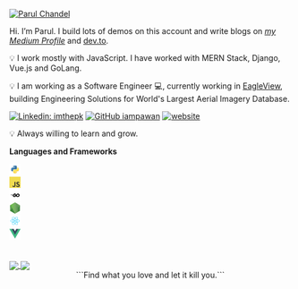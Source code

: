 [![Parul Chandel](https://github.com/parulc7/parulc7/blob/master/1.jpg)](https://parulc7.github.io)

Hi. I’m Parul. I build lots of demos on this account and write blogs on [_my Medium Profile_](https://www.medium.com@parulchandel) and [dev.to](https://dev.to/parulc7). 

:bulb: I work mostly with JavaScript. I have worked with MERN Stack, Django, Vue.js and GoLang. 

:bulb: I am working as a Software Engineer :computer:, currently working in [EagleView](https://www.eagleview.co.in), building Engineering Solutions for World's Largest Aerial Imagery Database.


[![Linkedin: imthepk](https://img.shields.io/badge/-parulc7-blue?style=flat-square&logo=Linkedin&logoColor=white&link=https://www.linkedin.com/in/parulc7/)](https://www.linkedin.com/in/parulc7/)
[![GitHub iampawan](https://img.shields.io/github/followers/parulc7?label=follow&style=social)](https://github.com/parulc7)
[![website](https://img.shields.io/badge/PortfolioWebsite-parulc7-2648ff?style=flat-square&logo=google-chrome)](https://parulc7.github.io)

:bulb: Always willing to learn and grow.

**Languages and Frameworks**

<div style="display:grid">
<code><img height="20" src="https://raw.githubusercontent.com/github/explore/80688e429a7d4ef2fca1e82350fe8e3517d3494d/topics/python/python.png"></code>  
<code><img height="20" src="https://raw.githubusercontent.com/github/explore/80688e429a7d4ef2fca1e82350fe8e3517d3494d/topics/javascript/javascript.png"></code>
<code><img height="20" src="https://raw.githubusercontent.com/github/explore/80688e429a7d4ef2fca1e82350fe8e3517d3494d/topics/go/go.png"></code>  
<code><img height="20" src="https://raw.githubusercontent.com/github/explore/80688e429a7d4ef2fca1e82350fe8e3517d3494d/topics/nodejs/nodejs.png"></code>  
<code><img height="20" src="https://raw.githubusercontent.com/github/explore/80688e429a7d4ef2fca1e82350fe8e3517d3494d/topics/react/react.png"></code>
<code><img height="20" src="https://raw.githubusercontent.com/github/explore/80688e429a7d4ef2fca1e82350fe8e3517d3494d/topics/vue/vue.png"></code>
</div>
<br/>
<br/>
<a href="https://github.com/parulc7/MeTorrent">
  <img align="center" src="https://github-readme-stats.vercel.app/api/pin/?username=parulc7&repo=MeTorrent&theme=dark" />
</a>
<a href="https://github.com/parulc7/chatClient">
  <img align="center" src="https://github-readme-stats.vercel.app/api/pin/?username=parulc7&repo=chatClient&theme=dark" />
</a>
<div align="center">
  ```Find what you love and let it kill you.```
</div>
